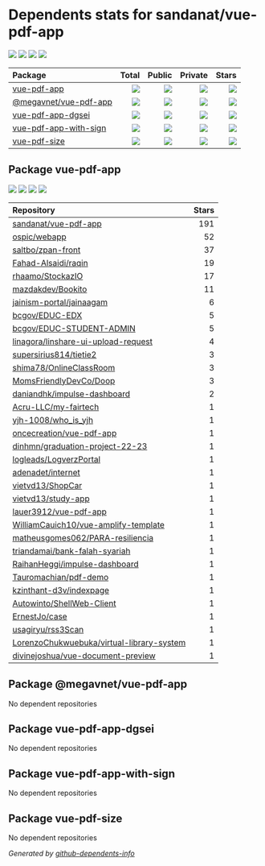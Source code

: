 # Dependents stats for sandanat/vue-pdf-app

[![](https://img.shields.io/static/v1?label=Used%20by&message=34&color=informational&logo=slickpic)](https://github.com/sandanat/vue-pdf-app/network/dependents)
[![](https://img.shields.io/static/v1?label=Used%20by%20(public)&message=34&color=informational&logo=slickpic)](https://github.com/sandanat/vue-pdf-app/network/dependents)
[![](https://img.shields.io/static/v1?label=Used%20by%20(private)&message=-34&color=informational&logo=slickpic)](https://github.com/sandanat/vue-pdf-app/network/dependents)
[![](https://img.shields.io/static/v1?label=Used%20by%20(stars)&message=262&color=informational&logo=slickpic)](https://github.com/sandanat/vue-pdf-app/network/dependents)

| Package    | Total  | Public | Private | Stars |
| :--------  | -----: | -----: | -----:  | ----: |
| [vue-pdf-app](#package-vue-pdf-app)    | [![](https://img.shields.io/static/v1?label=Used%20by&message=34&color=informational&logo=slickpic)](https://github.com/sandanat/vue-pdf-app/network/dependents?package_id=UGFja2FnZS0xMzkyNzM5NzM3)  | [![](https://img.shields.io/static/v1?label=Used%20by%20(public)&message=34&color=informational&logo=slickpic)](https://github.com/sandanat/vue-pdf-app/network/dependents?package_id=UGFja2FnZS0xMzkyNzM5NzM3) | [![](https://img.shields.io/static/v1?label=Used%20by%20(private)&message=-34&color=informational&logo=slickpic)](https://github.com/sandanat/vue-pdf-app/network/dependents?package_id=UGFja2FnZS0xMzkyNzM5NzM3) | [![](https://img.shields.io/static/v1?label=Used%20by%20(stars)&message=262&color=informational&logo=slickpic)](https://github.com/sandanat/vue-pdf-app/network/dependents?package_id=UGFja2FnZS0xMzkyNzM5NzM3) |
| [@megavnet/vue-pdf-app](#package-megavnetvue-pdf-app)    | [![](https://img.shields.io/static/v1?label=Used%20by&message=0&color=informational&logo=slickpic)](https://github.com/sandanat/vue-pdf-app/network/dependents?package_id=UGFja2FnZS00NTQ3MjM5NDI3)  | [![](https://img.shields.io/static/v1?label=Used%20by%20(public)&message=0&color=informational&logo=slickpic)](https://github.com/sandanat/vue-pdf-app/network/dependents?package_id=UGFja2FnZS00NTQ3MjM5NDI3) | [![](https://img.shields.io/static/v1?label=Used%20by%20(private)&message=0&color=informational&logo=slickpic)](https://github.com/sandanat/vue-pdf-app/network/dependents?package_id=UGFja2FnZS00NTQ3MjM5NDI3) | [![](https://img.shields.io/static/v1?label=Used%20by%20(stars)&message=0&color=informational&logo=slickpic)](https://github.com/sandanat/vue-pdf-app/network/dependents?package_id=UGFja2FnZS00NTQ3MjM5NDI3) |
| [vue-pdf-app-dgsei](#package-vue-pdf-app-dgsei)    | [![](https://img.shields.io/static/v1?label=Used%20by&message=0&color=informational&logo=slickpic)](https://github.com/sandanat/vue-pdf-app/network/dependents?package_id=UGFja2FnZS0zMDQ3ODUwMTMy)  | [![](https://img.shields.io/static/v1?label=Used%20by%20(public)&message=0&color=informational&logo=slickpic)](https://github.com/sandanat/vue-pdf-app/network/dependents?package_id=UGFja2FnZS0zMDQ3ODUwMTMy) | [![](https://img.shields.io/static/v1?label=Used%20by%20(private)&message=0&color=informational&logo=slickpic)](https://github.com/sandanat/vue-pdf-app/network/dependents?package_id=UGFja2FnZS0zMDQ3ODUwMTMy) | [![](https://img.shields.io/static/v1?label=Used%20by%20(stars)&message=0&color=informational&logo=slickpic)](https://github.com/sandanat/vue-pdf-app/network/dependents?package_id=UGFja2FnZS0zMDQ3ODUwMTMy) |
| [vue-pdf-app-with-sign](#package-vue-pdf-app-with-sign)    | [![](https://img.shields.io/static/v1?label=Used%20by&message=0&color=informational&logo=slickpic)](https://github.com/sandanat/vue-pdf-app/network/dependents?package_id=UGFja2FnZS0zMjUwMDk0MTk5)  | [![](https://img.shields.io/static/v1?label=Used%20by%20(public)&message=0&color=informational&logo=slickpic)](https://github.com/sandanat/vue-pdf-app/network/dependents?package_id=UGFja2FnZS0zMjUwMDk0MTk5) | [![](https://img.shields.io/static/v1?label=Used%20by%20(private)&message=0&color=informational&logo=slickpic)](https://github.com/sandanat/vue-pdf-app/network/dependents?package_id=UGFja2FnZS0zMjUwMDk0MTk5) | [![](https://img.shields.io/static/v1?label=Used%20by%20(stars)&message=0&color=informational&logo=slickpic)](https://github.com/sandanat/vue-pdf-app/network/dependents?package_id=UGFja2FnZS0zMjUwMDk0MTk5) |
| [vue-pdf-size](#package-vue-pdf-size)    | [![](https://img.shields.io/static/v1?label=Used%20by&message=0&color=informational&logo=slickpic)](https://github.com/sandanat/vue-pdf-app/network/dependents?package_id=UGFja2FnZS0zMDMwMTkzMjE5)  | [![](https://img.shields.io/static/v1?label=Used%20by%20(public)&message=0&color=informational&logo=slickpic)](https://github.com/sandanat/vue-pdf-app/network/dependents?package_id=UGFja2FnZS0zMDMwMTkzMjE5) | [![](https://img.shields.io/static/v1?label=Used%20by%20(private)&message=0&color=informational&logo=slickpic)](https://github.com/sandanat/vue-pdf-app/network/dependents?package_id=UGFja2FnZS0zMDMwMTkzMjE5) | [![](https://img.shields.io/static/v1?label=Used%20by%20(stars)&message=0&color=informational&logo=slickpic)](https://github.com/sandanat/vue-pdf-app/network/dependents?package_id=UGFja2FnZS0zMDMwMTkzMjE5) |

## Package vue-pdf-app

[![](https://img.shields.io/static/v1?label=Used%20by&message=34&color=informational&logo=slickpic)](https://github.com/sandanat/vue-pdf-app/network/dependents?package_id=UGFja2FnZS0xMzkyNzM5NzM3)
[![](https://img.shields.io/static/v1?label=Used%20by%20(public)&message=34&color=informational&logo=slickpic)](https://github.com/sandanat/vue-pdf-app/network/dependents?package_id=UGFja2FnZS0xMzkyNzM5NzM3)
[![](https://img.shields.io/static/v1?label=Used%20by%20(private)&message=-34&color=informational&logo=slickpic)](https://github.com/sandanat/vue-pdf-app/network/dependents?package_id=UGFja2FnZS0xMzkyNzM5NzM3)
[![](https://img.shields.io/static/v1?label=Used%20by%20(stars)&message=262&color=informational&logo=slickpic)](https://github.com/sandanat/vue-pdf-app/network/dependents?package_id=UGFja2FnZS0xMzkyNzM5NzM3)

| Repository | Stars  |
| :--------  | -----: |
|[sandanat/vue-pdf-app](https://github.com/sandanat/vue-pdf-app) | 191 |
|[ospic/webapp](https://github.com/ospic/webapp) | 52 |
|[saltbo/zpan-front](https://github.com/saltbo/zpan-front) | 37 |
|[Fahad-Alsaidi/raqin](https://github.com/Fahad-Alsaidi/raqin) | 19 |
|[rhaamo/StockazIO](https://github.com/rhaamo/StockazIO) | 17 |
|[mazdakdev/Bookito](https://github.com/mazdakdev/Bookito) | 11 |
|[jainism-portal/jainaagam](https://github.com/jainism-portal/jainaagam) | 6 |
|[bcgov/EDUC-EDX](https://github.com/bcgov/EDUC-EDX) | 5 |
|[bcgov/EDUC-STUDENT-ADMIN](https://github.com/bcgov/EDUC-STUDENT-ADMIN) | 5 |
|[linagora/linshare-ui-upload-request](https://github.com/linagora/linshare-ui-upload-request) | 4 |
|[supersirius814/tietie2](https://github.com/supersirius814/tietie2) | 3 |
|[shima78/OnlineClassRoom](https://github.com/shima78/OnlineClassRoom) | 3 |
|[MomsFriendlyDevCo/Doop](https://github.com/MomsFriendlyDevCo/Doop) | 3 |
|[daniandhk/impulse-dashboard](https://github.com/daniandhk/impulse-dashboard) | 2 |
|[Acru-LLC/my-fairtech](https://github.com/Acru-LLC/my-fairtech) | 1 |
|[yjh-1008/who_is_yjh](https://github.com/yjh-1008/who_is_yjh) | 1 |
|[oncecreation/vue-pdf-app](https://github.com/oncecreation/vue-pdf-app) | 1 |
|[dinhmn/graduation-project-22-23](https://github.com/dinhmn/graduation-project-22-23) | 1 |
|[logleads/LogverzPortal](https://github.com/logleads/LogverzPortal) | 1 |
|[adenadet/internet](https://github.com/adenadet/internet) | 1 |
|[vietvd13/ShopCar](https://github.com/vietvd13/ShopCar) | 1 |
|[vietvd13/study-app](https://github.com/vietvd13/study-app) | 1 |
|[lauer3912/vue-pdf-app](https://github.com/lauer3912/vue-pdf-app) | 1 |
|[WilliamCauich10/vue-amplify-template](https://github.com/WilliamCauich10/vue-amplify-template) | 1 |
|[matheusgomes062/PARA-resiliencia](https://github.com/matheusgomes062/PARA-resiliencia) | 1 |
|[triandamai/bank-falah-syariah](https://github.com/triandamai/bank-falah-syariah) | 1 |
|[RaihanHeggi/impulse-dashboard](https://github.com/RaihanHeggi/impulse-dashboard) | 1 |
|[Tauromachian/pdf-demo](https://github.com/Tauromachian/pdf-demo) | 1 |
|[kzinthant-d3v/indexpage](https://github.com/kzinthant-d3v/indexpage) | 1 |
|[Autowinto/ShellWeb-Client](https://github.com/Autowinto/ShellWeb-Client) | 1 |
|[ErnestJo/case](https://github.com/ErnestJo/case) | 1 |
|[usagiryu/rss3Scan](https://github.com/usagiryu/rss3Scan) | 1 |
|[LorenzoChukwuebuka/virtual-library-system](https://github.com/LorenzoChukwuebuka/virtual-library-system) | 1 |
|[divinejoshua/vue-document-preview](https://github.com/divinejoshua/vue-document-preview) | 1 |

## Package @megavnet/vue-pdf-app

No dependent repositories

## Package vue-pdf-app-dgsei

No dependent repositories

## Package vue-pdf-app-with-sign

No dependent repositories

## Package vue-pdf-size

No dependent repositories

_Generated by [github-dependents-info](https://github.com/nvuillam/github-dependents-info)_